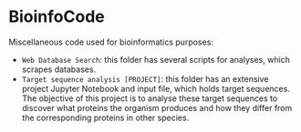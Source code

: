 # BioinfoCode

Miscellaneous code used for bioinformatics purposes:

- `Web Database Search`: this folder has several scripts for analyses, which scrapes databases.
- `Target sequence analysis [PROJECT]`: this folder has an extensive project Jupyter Notebook and input file, which holds target sequences. The objective of this project is to analyse these target sequences to discover what proteins the organism produces and how they differ from the corresponding proteins in other species.